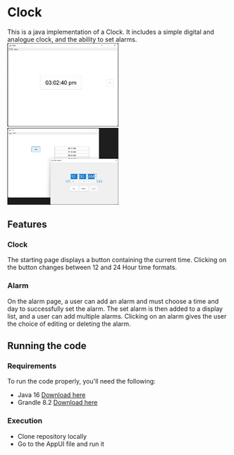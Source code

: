 # Clock
This is a java implementation of a Clock. It includes a simple digital and analogue clock, and the ability to set alarms.
<img src="https://github.com/y-s18/Clock/blob/master/app/Images/ClockUI.jpg" width=50% height=50%>
<img src="https://github.com/y-s18/Clock/blob/master/app/Images/AlarmUI.jpg" width=50% height=50%>
## Features
### Clock
The starting page displays a button containing the current time. Clicking on the button changes between 12 and 24 Hour time formats.
### Alarm
On the alarm page, a user can add an alarm and must choose a time and day to successfully set the alarm. The set alarm is then added to a display list, and a user can add multiple alarms.
Clicking on an alarm gives the user the choice of editing or deleting the alarm.
## Running the code
### Requirements
To run the code properly, you'll need the following:
* Java 16 [Download here](https://www.oracle.com/java/technologies/javase/jdk16-archive-downloads.html)
* Grandle 8.2 [Download here](https://gradle.org/install/)

### Execution
* Clone repository locally
* Go to the AppUI file and run it
